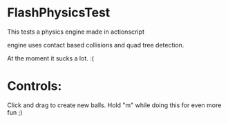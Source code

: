 FlashPhysicsTest
================

This tests a physics engine made in actionscript

engine uses contact based collisions and quad tree detection.

At the moment it sucks a lot. :(


Controls:
===================

Click and drag to create new balls. 
  Hold "m" while doing this for even more fun ;)
